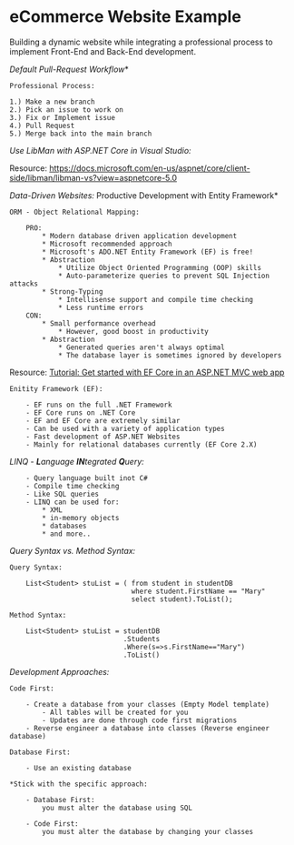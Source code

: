 # eCommerce Website Example
Building a dynamic website while integrating a professional process to implement Front-End and Back-End development.

*Default Pull-Request Workflow**

    Professional Process:
    
    1.) Make a new branch
    2.) Pick an issue to work on
    3.) Fix or Implement issue
    4.) Pull Request
    5.) Merge back into the main branch
    
*Use LibMan with ASP.NET Core in Visual Studio:*

Resource: https://docs.microsoft.com/en-us/aspnet/core/client-side/libman/libman-vs?view=aspnetcore-5.0

*Data-Driven Websites:* Productive Development with Entity Framework*


    ORM - Object Relational Mapping:
    
        PRO:
            * Modern database driven application development
            * Microsoft recommended approach
            * Microsoft's ADO.NET Entity Framework (EF) is free!
            * Abstraction
                * Utilize Object Oriented Programming (OOP) skills
                * Auto-parameterize queries to prevent SQL Injection attacks
            * Strong-Typing
                * Intellisense support and compile time checking
                * Less runtime errors
        CON:
            * Small performance overhead
                * However, good boost in productivity
            * Abstraction
                * Generated queries aren't always optimal
                * The database layer is sometimes ignored by developers
        
            
Resource: [Tutorial: Get started with EF Core in an ASP.NET MVC web app](https://docs.microsoft.com/en-us/aspnet/core/data/ef-mvc/intro?view=aspnetcore-3.1)

    Enitity Framework (EF):
        
        - EF runs on the full .NET Framework
        - EF Core runs on .NET Core
        - EF and EF Core are extremely similar
        - Can be used with a variety of application types 
        - Fast development of ASP.NET Websites
        - Mainly for relational databases currently (EF Core 2.X)
        
*LINQ - **L**anguage **IN**tegrated **Q**uery:*
        
        - Query language built inot C#
        - Compile time checking
        - Like SQL queries
        - LINQ can be used for:
            * XML
            * in-memory objects
            * databases
            * and more..
*Query Syntax vs. Method Syntax:*
    
    Query Syntax:
        
        List<Student> stuList = ( from student in studentDB
                                  where student.FirstName == "Mary"
                                  select student).ToList();
                                  
    Method Syntax:
    
        List<Student> stuList = studentDB 
                                .Students
                                .Where(s=>s.FirstName=="Mary")
                                .ToList()
*Development Approaches:*

    Code First:
    
        - Create a database from your classes (Empty Model template)
            - All tables will be created for you
            - Updates are done through code first migrations
        - Reverse engineer a database into classes (Reverse engineer database)
        
    Database First:
    
        - Use an existing database
        
    *Stick with the specific approach:
    
        - Database First:
            you must alter the database using SQL
            
        - Code First: 
            you must alter the database by changing your classes
